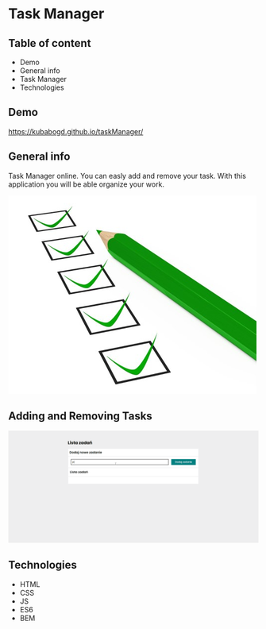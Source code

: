 # Task Manager

## Table of content
- Demo
- General info
- Task Manager
- Technologies

## Demo
https://kubabogd.github.io/taskManager/

## General info
Task Manager online. You can easly add and remove your task. With this application you will be able organize your work.

![Task Manager](images/share3.jpg)

## Adding and Removing Tasks
![Task Manager Gif](images/taskManager2.gif)

## Technologies
- HTML
- CSS
- JS
- ES6
- BEM
